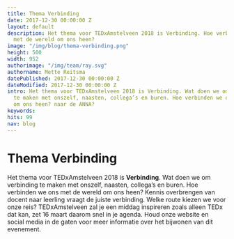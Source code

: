 ```yaml
---
title: Thema Verbinding
date: 2017-12-30 00:00:00 Z
layout: default
description: Het thema voor TEDxAmstelveen 2018 is Verbinding. Hoe verbinden we ons
  met de wereld om ons heen?
image: "/img/blog/thema-verbinding.png"
height: 500
width: 952
authorimage: "/img/team/ray.svg"
authorname: Mette Reitsma
datePublished: 2017-12-30 00:00:00 Z
dateModified: 2017-12-30 00:00:00 Z
intro: Het thema voor TEDxAmstelveen 2018 is Verbinding. Wat doen we om verbinding
  te maken met onszelf, naasten, collega’s en buren. Hoe verbinden we ons met de wereld
  om ons heen? naar de ANNA?
keywords: 
hits: 99
nav: blog
---
```


# Thema Verbinding

<a href="{{site.url}}{{page.url}}" title="{{ page.title }}"><amp-img noloading width="100" height="100" alt="{{ page.title }}" layout="responsive" src="{{site.url}}{{ page.image }}" class="photo pull-left"></amp-img></a>

Het thema voor TEDxAmstelveen 2018 is **Verbinding**. Wat doen we om verbinding te maken met onszelf, naasten, collega’s en buren. Hoe verbinden we ons met de wereld om ons heen? Kennis overbrengen van docent naar leerling vraagt de juiste verbinding. Welke route kiezen we voor onze reis? TEDxAmstelveen zal je een middag inspireren zoals alleen TEDx dat kan, zet 16 maart daarom snel in je agenda. Houd onze website en social media in de gaten voor meer informatie over het bijwonen van dit evenement.
